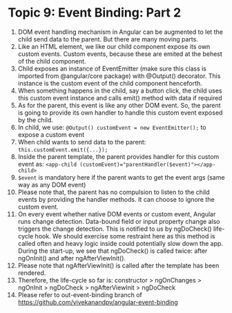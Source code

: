 # Topic 9: Event Binding: Part 2

1. DOM event handling mechanism in Angular can be augmented to let the child send data to the parent. But there are many moving parts.
2. Like an HTML element, we like our child component expose its own custom events. Custom events, because these are emited at the behest of the child component.
3. Child exposes an instance of EventEmitter (make sure this class is imported from @angular/core package) with @Output() decorator. This instance is the custom event of the child component henceforth.
4. When something happens in the child, say a button click, the child uses this custom event instance and calls emit() method with data if required
5. As for the parent, this event is like any other DOM event. So, the parent is going to provide its own handler to handle this custom event exposed by the child.
6. In child, we use: `@Output() customEvent = new EventEmitter();` to expose a custom event
7. When child wants to send data to the parent: `this.customEvent.emit({...});`
8. Inside the parent template, the parent provides handler for this custom event as: `<app-child (customEvent)="parentHandler($event)"></app-child>`
9. `$event` is mandatory here if the parent wants to get the event args (same way as any DOM event)
10. Please note that, the parent has no compulsion to listen to the child events by providing the handler methods. It can choose to ignore the custom event.
11. On every event whether native DOM events or custom event, Angular runs change detection. Data-bound field or input property change also triggers the change detection. This is notified to us by ngDoCheck() life-cycle hook. We should exercise some restraint here as this method is called often and heavy logic inside could potentially slow down the app. During the start-up, we see that ngDoCheck() is called twice: after ngOnInit() and after ngAfterViewInit().
12. Please note that ngAfterViewInit() is called after the template has been rendered.
13. Therefore, the life-cycle so far is: constructor > ngOnChanges > ngOnInit > ngDoCheck > ngAfterViewInit > ngDoCheck
14. Please refer to out-event-binding branch of <https://github.com/vivekanandpv/angular-event-binding>
